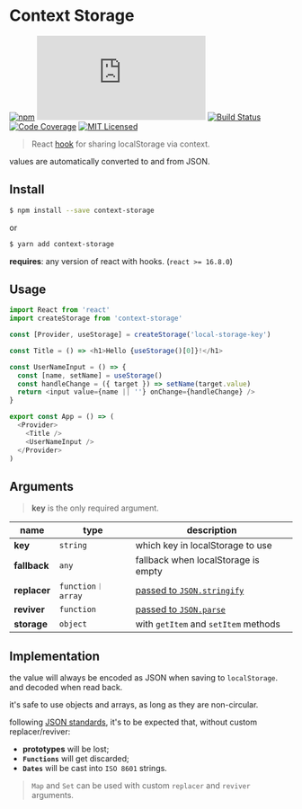 # Context Storage

[![npm][npm-badge]][npm-url]
[![gzip size][gzip-badge]][gzip-url]
[![Build Status][travis-badge]][travis-url]
[![Code Coverage][codecov-badge]][codecov-url]
[![MIT Licensed][license-badge]][license-url]

> React [hook][react-hooks] for sharing localStorage via context.

values are automatically converted to and from JSON.

## Install

```bash
$ npm install --save context-storage
```

or

```bash
$ yarn add context-storage
```

**requires**: any version of react with hooks. (`react >= 16.8.0`)

## Usage

```javascript
import React from 'react'
import createStorage from 'context-storage'

const [Provider, useStorage] = createStorage('local-storage-key')

const Title = () => <h1>Hello {useStorage()[0]}!</h1>

const UserNameInput = () => {
  const [name, setName] = useStorage()
  const handleChange = ({ target }) => setName(target.value)
  return <input value={name || ''} onChange={handleChange} />
}

export const App = () => (
  <Provider>
    <Title />
    <UserNameInput />
  </Provider>
)
```

## Arguments

> **key** is the only required argument.

| **name**     | type              | description                            |
| ------------ | ----------------- | -------------------------------------- |
| **key**      | `string`          | which key in localStorage to use       |
| **fallback** | `any`             | fallback when localStorage is empty    |
| **replacer** | `function︱array` | [passed to `JSON.stringify`][replacer] |
| **reviver**  | `function`        | [passed to `JSON.parse`][reviver]      |
| **storage**  | `object`          | with `getItem` and `setItem` methods   |

## Implementation

the value will always be encoded as JSON when saving to `localStorage`.
and decoded when read back.

it's safe to use objects and arrays, as long as they are non-circular.

following [JSON standards][json], it's to be expected that,
without custom replacer/reviver:

- **prototypes** will be lost;
- **`Functions`** will get discarded;
- **`Dates`** will be cast into `ISO 8601` strings.

> `Map` and `Set` can be used with custom `replacer` and `reviver` arguments.

[npm-badge]: https://img.shields.io/npm/v/context-storage.svg
[npm-url]: https://npmjs.com/package/context-storage
[gzip-badge]: https://img.badgesize.io/https://unpkg.com/context-storage/dist/index.js?compression=gzip
[gzip-url]: https://unpkg.com/context-storage/dist/index.js
[travis-badge]: https://travis-ci.com/leonardodino/context-storage.svg?branch=master
[travis-url]: https://travis-ci.com/leonardodino/context-storage
[codecov-badge]: https://badgen.net/codecov/c/github/leonardodino/context-storage
[codecov-url]: https://codecov.io/gh/leonardodino/context-storage
[license-badge]: https://badgen.net/github/license/leonardodino/context-storage
[license-url]: https://github.com/leonardodino/context-storage/blob/master/LICENSE
[react-hooks]: https://reactjs.org/docs/hooks-intro.html
[json]: https://developer.mozilla.org/en-US/docs/Web/JavaScript/Reference/Global_Objects/JSON
[replacer]: https://developer.mozilla.org/en-US/docs/Web/JavaScript/Reference/Global_Objects/JSON/stringify#The_replacer_parameter
[reviver]: https://developer.mozilla.org/en-US/docs/Web/JavaScript/Reference/Global_Objects/JSON/parse#Using_the_reviver_parameter
